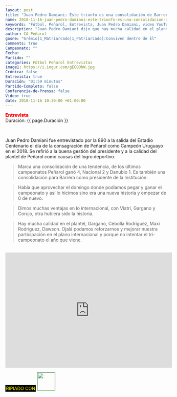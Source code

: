 ```yaml
---
layout: post
title: "Juan Pedro Damiani: Éste triunfo es una consolidación de Barrera como presidente"
name: 2018-11-16-juan-pedro-damiani-este-triunfo-es-una-consolidacion-de-barrera-como-presidente.markdown
keywords: "Fútbol, Peñarol, Entrevista, Juan Pedro Damiani, video YouTube"
description: "Juan Pedro Damiani dijo que hay mucha calidad en el plantel de Peñarol como por ej: Gargano, Cebolla Rodríguez, Maxi Rodríguez Dawson y expresó sus deseos de mejorar nuestra participación en el plano internacional y porque no intentar el tri-campeonato el año que viene"
author: CA Peñarol
gosne: "Grêmio[1_Matriarcado|1_Patriarcado]:Conviven dentro de Êl"
comments: true
Campeonato: ""
Fecha:
Partido: ""
categories: Fútbol Peñarol Entrevistas
image1: https://i.imgur.com/gECOOhW.jpg
Crónica: false
Entrevista: true
Duración: "01:59 minutos"
Partido-Completo: false
Conferencia-de-Prensa: false
Video: true
date: 2018-11-16 10:30:00 +01:00:00
---
```


<span style="color:red;font-weight:900">Entrevista</span><br>
<span>Duración: {{ page.Duración }}</span><br>

<br>

Juan Pedro Damiani fue entrevistado por la 890 a la salida del Estadio Centenario el día de la consagración de Peñarol como Campeón Uruguayo en el 2018. Se refirió a la buena gestión del presidente y a la calidad del plantel de Peñarol como causas del logro deportivo.

<blockquote>
  Marca una consolidación de una tendencia, de los últimos campeonatos Peñarol ganó 4, Nacional 2 y Danubio 1. Es también una consolidación para Barrera como presidente de la Institución.
</blockquote>

<blockquote>
  Había que aprovechar el domingo donde podíamos pegar y ganar el campeonato y así lo hicimos sino era una nueva historia y empezar de 0 de nuevo.
</blockquote>

<blockquote>
  Dimos muchas ventajas en lo internacional, con Viatri, Gargano y Corujo, otra hubiera sido la historia.
</blockquote>

<blockquote>
  Hay mucha calidad en el plantel, Gargano, Cebolla Rodríguez, Maxi Rodríguez, Dawson. Ojalá podamos reforzarnos y mejorar nuestra participación en el plano internacional y porque no intentar el tri-campeonato el año que viene.
</blockquote>

<br>

<iframe width="521" height="360" src="https://www.youtube.com/embed/-dSB29odHN0" frameborder="0" allow="accelerometer; autoplay; encrypted-media; gyroscope; picture-in-picture" allowfullscreen></iframe>

<br>

<span style="color:yellow;background:black;padding:2px;">RIPIADO CON</span> <a href="http://ffmpeg.org"><img src="{{ site.url }}/images/ffmpeg.png" width="55px" style="border:1px solid green;"></a>

